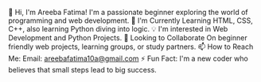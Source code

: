 👋 Hi, I'm Areeba Fatima! I'm a passionate beginner exploring the world of programming and web development.
🌱 I'm Currently Learning HTML, CSS, C++, also learning Python diving into logic.
💡 I'm interested in Web Development and Python Projects.
🤝 Looking to Collaborate On beginner friendly web projects, learning groups, or study partners.
📫 How to Reach Me:
Email: areebafatima10a@gmail.com
⚡ Fun Fact:
I'm a new coder who believes that small steps lead to big success.
